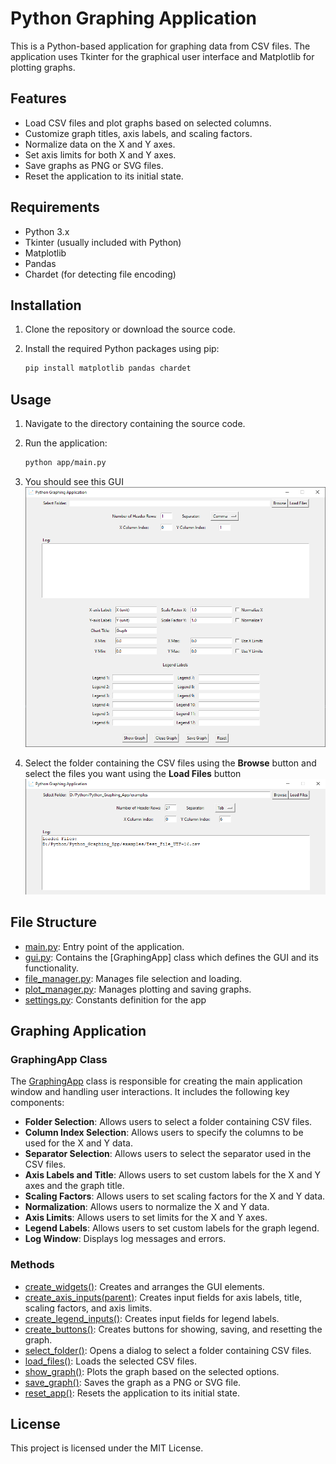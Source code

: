 # Python Graphing Application

This is a Python-based application for graphing data from CSV files. The application uses Tkinter for the graphical user interface and Matplotlib for plotting graphs.

## Features

- Load CSV files and plot graphs based on selected columns.
- Customize graph titles, axis labels, and scaling factors.
- Normalize data on the X and Y axes.
- Set axis limits for both X and Y axes.
- Save graphs as PNG or SVG files.
- Reset the application to its initial state.

## Requirements

- Python 3.x
- Tkinter (usually included with Python)
- Matplotlib
- Pandas
- Chardet (for detecting file encoding)

## Installation

1. Clone the repository or download the source code.
2. Install the required Python packages using pip:

    ```sh
    pip install matplotlib pandas chardet
    ```

## Usage

1. Navigate to the directory containing the source code.
2. Run the application:

    ```sh
    python app/main.py
    ```

3. You should see this GUI
   ![GUI_image](img/img_full_gui.png)

4. Select the folder containing the CSV files using the **Browse** button and select the files you want using the **Load Files** button
   ![Folder and files select](img/img_select_folder_and_files.png)

## File Structure

- [main.py](app/main.py): Entry point of the application.
- [gui.py](app/gui.py): Contains the [GraphingApp] class which defines the GUI and its functionality.
- [file_manager.py](app/file_manager.py): Manages file selection and loading.
- [plot_manager.py](app/plot_manager.py): Manages plotting and saving graphs.
- [settings.py](app/settings.py): Constants definition for the app

## Graphing Application

### GraphingApp Class

The [GraphingApp](app/gui.py#L8) class is responsible for creating the main application window and handling user interactions. It includes the following key components:

- **Folder Selection**: Allows users to select a folder containing CSV files.
- **Column Index Selection**: Allows users to specify the columns to be used for the X and Y data.
- **Separator Selection**: Allows users to select the separator used in the CSV files.
- **Axis Labels and Title**: Allows users to set custom labels for the X and Y axes and the graph title.
- **Scaling Factors**: Allows users to set scaling factors for the X and Y data.
- **Normalization**: Allows users to normalize the X and Y data.
- **Axis Limits**: Allows users to set limits for the X and Y axes.
- **Legend Labels**: Allows users to set custom labels for the graph legend.
- **Log Window**: Displays log messages and errors.

### Methods

- [create_widgets()](app/gui.py#L54): Creates and arranges the GUI elements.
- [create_axis_inputs(parent)](app/gui.py#L120): Creates input fields for axis labels, title, scaling factors, and axis limits.
- [create_legend_inputs()](app/gui.py#L181): Creates input fields for legend labels.
- [create_buttons()](app/gui.py#L200): Creates buttons for showing, saving, and resetting the graph.
- [select_folder()](app/gui.py#L221): Opens a dialog to select a folder containing CSV files.
- [load_files()](app/gui.py#L225): Loads the selected CSV files.
- [show_graph()](app/gui.py#L230): Plots the graph based on the selected options.
- [save_graph()](app/gui.py#L257): Saves the graph as a PNG or SVG file.
- [reset_app()](app/gui.py#L268): Resets the application to its initial state.

## License

This project is licensed under the MIT License.

